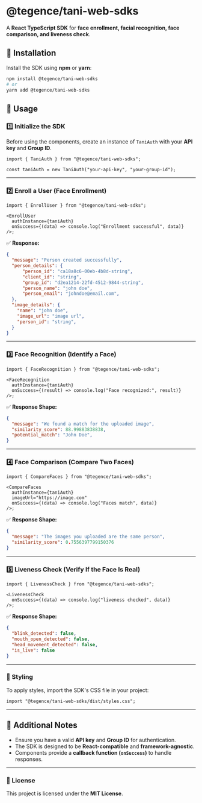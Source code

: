 # @tegence/tani-web-sdks

A **React TypeScript SDK** for **face enrollment, facial recognition, face comparison, and liveness check**.

## 📌 Installation

Install the SDK using **npm** or **yarn**:

```sh
npm install @tegence/tani-web-sdks
# or
yarn add @tegence/tani-web-sdks
```

## 🚀 Usage

### 1️⃣ Initialize the SDK

Before using the components, create an instance of `TaniAuth` with your **API key** and **Group ID**.

```tsx
import { TaniAuth } from "@tegence/tani-web-sdks";

const taniAuth = new TaniAuth("your-api-key", "your-group-id");
```

---

### 2️⃣ Enroll a User (Face Enrollment)

```tsx
import { EnrollUser } from "@tegence/tani-web-sdks";

<EnrollUser
  authInstance={taniAuth}
  onSuccess={(data) => console.log("Enrollment successful", data)}
/>;
```

✅ **Response:**

```json
{
  "message": "Person created successfully",
  "person_details": {
      "person_id": "ca18a8c6-00eb-4b8d-string",
      "client_id": "string",
      "group_id": "d2ea1214-22fd-4512-9844-string",
      "person_name": "john doe",
      "person_email": "johndoe@email.com",
  },
  "image_details": {
    "name": "john doe",
    "image_url": "image url",
    "person_id": "string",
  }
}
```

---

### 3️⃣ Face Recognition (Identify a Face)

```tsx
import { FaceRecognition } from "@tegence/tani-web-sdks";

<FaceRecognition
  authInstance={taniAuth}
  onSuccess={(result) => console.log("Face recognized:", result)}
/>;
```

✅ **Response Shape:**  

```json
{
  "message": "We found a match for the uploaded image",
  "similarity_score": 88.99883838838,
  "potential_match": "John Doe",
}
```

---

### 4️⃣ Face Comparison (Compare Two Faces)

```tsx
import { CompareFaces } from "@tegence/tani-web-sdks";

<CompareFaces
  authInstance={taniAuth}
  imageUrl="https://image.com"
  onSuccess={(data) => console.log("Faces match", data)}
/>;
```

✅ **Response Shape:**  

```json
{
  "message": "The images you uploaded are the same person",
  "similarity_score": 0.7556397799150376
}
```

---

### 5️⃣ Liveness Check (Verify If the Face Is Real)

```tsx
import { LivenessCheck } from "@tegence/tani-web-sdks";

<LivenessCheck 
  onSuccess={(data) => console.log("liveness checked", data)}
/>;
```
✅ **Response Shape:**  

```json
{
  "blink_detected": false,
  "mouth_open_detected": false,
  "head_movement_detected": false,
  "is_live": false
}
```

---

### 🎨 Styling

To apply styles, import the SDK's CSS file in your project:

```tsx
import "@tegence/tani-web-sdks/dist/styles.css";
```

---

## 📖 Additional Notes
- Ensure you have a valid **API key** and **Group ID** for authentication.
- The SDK is designed to be **React-compatible** and **framework-agnostic**.
- Components provide a **callback function (`onSuccess`)** to handle responses.

---

### 📄 License
This project is licensed under the **MIT License**.





